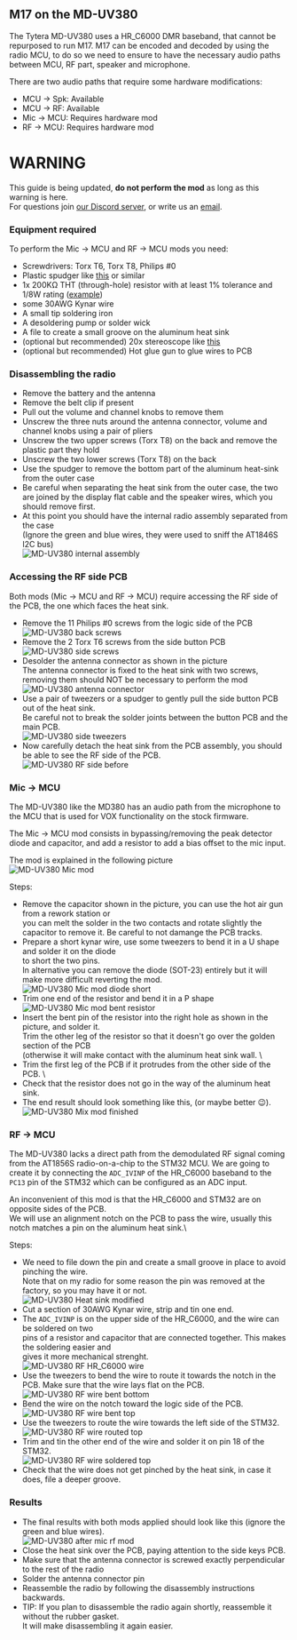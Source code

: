 ## M17 on the MD-UV380
The Tytera MD-UV380 uses a HR_C6000 DMR baseband, that cannot be repurposed to run M17.
M17 can be encoded and decoded by using the radio MCU, to do so we need to ensure to have the
necessary audio paths between MCU, RF part, speaker and microphone.

There are two audio paths that require some hardware modifications:
- MCU → Spk: Available
- MCU → RF: Available
- Mic → MCU: Requires hardware mod
- RF → MCU: Requires hardware mod

# __WARNING__
This guide is being updated, __do not perform the mod__ as long as this warning is here. \
For questions join [our Discord server](https://discord.gg/jZ9t8XTbmd), or write us an [email](https://openrtx.org/#/?id=the-openrtx-project).

### Equipment required
To perform the Mic → MCU and RF → MCU mods you need:
- Screwdrivers: Torx T6, Torx T8, Philips #0
- Plastic spudger like [this](https://it.aliexpress.com/item/32834353313.html) or similar
- 1x 200KΩ THT (through-hole) resistor with at least 1% tolerance and 1/8W rating
  ([example](https://it.rs-online.com/web/p/resistori-montaggio-a-foro-passante/0149054/))
- some 30AWG Kynar wire
- A small tip soldering iron
- A desoldering pump or solder wick
- A file to create a small groove on the aluminum heat sink
- (optional but recommended) 20x stereoscope like [this](https://www.amazon.it/BRESSER-8852000-Stereomicroscopio-Bresser-Junior/dp/B001UJJGV4)
- (optional but recommended) Hot glue gun to glue wires to PCB

### Disassembling the radio
- Remove the battery and the antenna
- Remove the belt clip if present
- Pull out the volume and channel knobs to remove them
- Unscrew the three nuts around the antenna connector, volume and channel knobs using a pair of
  pliers
- Unscrew the two upper screws (Torx T8) on the back and remove the plastic part they hold
- Unscrew the two lower screws (Torx T8) on the back
- Use the spudger to remove the bottom part of the aluminum heat-sink from the outer case
- Be careful when separating the heat sink from the outer case, the two are joined by the display
  flat cable and the speaker wires, which you should remove first.
- At this point you should have the internal radio assembly separated from the case\
(Ignore the green and blue wires, they were used to sniff the AT1846S I2C bus)\
![MD-UV380 internal assembly](_media/uv380_front_back.jpg)

### Accessing the RF side PCB
Both mods (Mic → MCU and RF → MCU) require accessing the RF side of the PCB, 
the one which faces the heat sink.

- Remove the 11 Philips #0 screws from the logic side of the PCB \
![MD-UV380 back screws](_media/uv380_back_screws.jpg)
- Remove the 2 Torx T6 screws from the side button PCB \
![MD-UV380 side screws](_media/uv380_side_screws.jpg)
- Desolder the antenna connector as shown in the picture \
The antenna connector is fixed to the heat sink with two screws,
removing them should NOT be necessary to perform the mod
![MD-UV380 antenna connector](_media/uv380_antenna.jpg)
- Use a pair of tweezers or a spudger to gently pull the side button PCB out of the heat sink. \
Be careful not to break the solder joints between the button PCB and the main PCB. \
![MD-UV380 side tweezers](_media/uv380_side_tweezers.jpg)
- Now carefully detach the heat sink from the PCB assembly, you should be able to see the RF side of
  the PCB. \
![MD-UV380 RF side before](_media/uv380_rf_before.jpg)


### Mic → MCU
The MD-UV380 like the MD380 has an audio path from the microphone to the MCU that is used for VOX
functionality on the stock firmware.

The Mic → MCU mod consists in bypassing/removing the peak detector diode and capacitor, and add a
resistor to add a bias offset to the mic input.

The mod is explained in the following picture \
![MD-UV380 Mic mod](_media/uv380_mic_mod.jpg)

Steps:
- Remove the capacitor shown in the picture, you can use the hot air gun from a rework station or \
  you can melt the solder in the two contacts and rotate slightly the capacitor to remove it.
  Be careful to not damange the PCB tracks.
- Prepare a short kynar wire, use some tweezers to bend it in a U shape and solder it on the diode \
  to short the two pins. \
  In alternative you can remove the diode (SOT-23) entirely but it will make more difficult
  reverting the mod. \
![MD-UV380 Mic mod diode short](_media/uv380_mic_short.jpg)
- Trim one end of the resistor and bend it in a P shape \
![MD-UV380 Mic mod bent resistor](_media/uv380_mic_resistor.jpg)
- Insert the bent pin of the resistor into the right hole as shown in the picture, and solder it. \
  Trim the other leg of the resistor so that it doesn't go over the golden section of the PCB \
  (otherwise it will make contact with the aluminum heat sink wall. \
- Trim the first leg of the PCB if it protrudes from the other side of the PCB. \
- Check that the resistor does not go in the way of the aluminum heat sink.
- The end result should look something like this, (or maybe better 😉). \
![MD-UV380 Mix mod finished](_media/uv380_mic_after.jpg)

### RF → MCU
The MD-UV380 lacks a direct path from the demodulated RF signal coming from the AT1856S
radio-on-a-chip to the STM32 MCU.
We are going to create it by connecting the `ADC_IVINP` of the HR_C6000 baseband to the `PC13` pin
of the STM32 which can be configured as an ADC input.

An inconvenient of this mod is that the HR_C6000 and STM32 are on opposite sides of the PCB. \
We will use an alignment notch on the PCB to pass the wire, usually this notch matches a pin on the
aluminum heat sink.\

Steps:
- We need to file down the pin and create a small groove in place to avoid pinching the wire. \
Note that on my radio for some reason the pin was removed at the factory, so you may have it or not. \
![MD-UV380 Heat sink modified](_media/uv380_heat_sink.jpg)
- Cut a section of 30AWG Kynar wire, strip and tin one end.
- The `ADC_IVINP` is on the upper side of the HR_C6000, and the wire can be soldered on two \
  pins of a resistor and capacitor that are connected together. This makes the soldering easier and \
  gives it more mechanical strenght. \
![MD-UV380 RF HR_C6000 wire](_media/uv380_rf_wire1.jpg)
- Use the tweezers to bend the wire to route it towards the notch in the PCB. 
  Make sure that the wire lays flat on the PCB. \
![MD-UV380 RF wire bent bottom](_media/uv380_rf_wire2.jpg)
- Bend the wire on the notch toward the logic side of the PCB. \
![MD-UV380 RF wire bent top](_media/uv380_rf_wire3.jpg)
- Use the tweezers to route the wire towards the left side of the STM32. \
![MD-UV380 RF wire routed top](_media/uv380_rf_wire4.jpg)
- Trim and tin the other end of the wire and solder it on pin 18 of the STM32. \
![MD-UV380 RF wire soldered top](_media/uv380_rf_wire5.jpg)
- Check that the wire does not get pinched by the heat sink, in case it does, file a deeper groove.

### Results
- The final results with both mods applied should look like this (ignore the green and blue wires).\
![MD-UV380 after mic rf mod](_media/uv380_mod_after.jpg)
- Close the heat sink over the PCB, paying attention to the side keys PCB.
- Make sure that the antenna connector is screwed exactly perpendicular to the rest of the radio
- Solder the antenna connector pin
- Reassemble the radio by following the disassembly instructions backwards.
- TIP: If you plan to disassemble the radio again shortly, reassemble it without the rubber gasket.\
  It will make disassembling it again easier.
